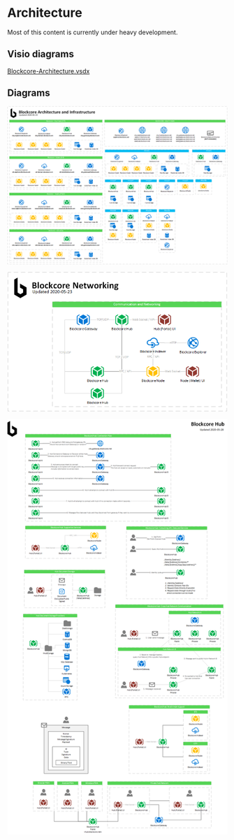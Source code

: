 # Architecture

Most of this content is currently under heavy development.

## Visio diagrams

[Blockcore-Architecture.vsdx](Blockcore-Architecture.vsdx)

## Diagrams

![Blockcore Infrastructure](Blockcore-Architecture-Infrastructure.png)

![Blockcore Networking](Blockcore-Architecture-Networking.png)

![Blockcore Hub](Blockcore-Architecture-Hub.png)
